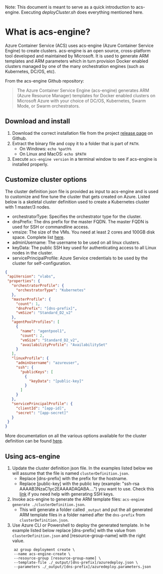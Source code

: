 Note: This document is meant to serve as a quick introduction to acs-engine. Executing *deployCluster.sh* does everything mentioned here.

# What is acs-engine?
Azure Container Service (ACS) uses acs-engine (Azure Container Service Engine) to create clusters. acs-engine is an open source, cross-platform tool developed and maintained by Microsoft. It is used to generate ARM templates and ARM parameters which in turn provision Docker enabled clusters managed by one of the many orchestration engines (such as Kubernetes, DC/OS, etc). 

From the acs-engine Github repository:
>The Azure Container Service Engine (acs-engine) generates ARM (Azure Resource Manager) templates for Docker enabled clusters on Microsoft Azure with your choice of DC/OS, Kubernetes, Swarm Mode, or Swarm orchestrators. 

## Download and install
1. Download the correct installation file from the project [release page](https://github.com/Azure/acs-engine/releases) on Github. 
2. Extract the binary file and copy it to a folder that is part of `PATH`.
    - On Windows: `echo %path%`
    - On Linux and MacOS: `echo $PATH`
3. Execute `acs-engine version` in a terminal window to see if acs-engine is installed properly.

## Customize cluster options
The cluster definition json file is provided as input to acs-engine and is used to customize and fine tune the cluster that gets created on Azure. Listed below is a skeletal cluster definition used to create a Kubernetes cluster with 1 master/3 nodes.
- orchestratorType: Specifies the orchestrator type for the cluster.
- dnsPrefix: The dns prefix for the master FQDN. The master FQDN is used for SSH or commandline access.
- vmsize: The size of the VMs. You need at least 2 cores and 100GB disk space. Complete list [here](https://azure.microsoft.com/en-us/documentation/articles/virtual-machines-windows-sizes/).
- adminUsername: The username to be used on all linux clusters.
- keyData: The public SSH key used for authenticating access to all Linux nodes in the cluster.
- servicePrincipalProfile: Azure Service credentials to be used by the cluster for self-configuration.

 ```json
{
  "apiVersion": "vlabs",
  "properties": {
    "orchestratorProfile": {
      "orchestratorType": "Kubernetes"
    },
    "masterProfile": {
      "count": 1,
      "dnsPrefix": "[dns-prefix]",
      "vmSize": "Standard_D2_v2"
    },
    "agentPoolProfiles": [
      {
        "name": "agentpool1",
        "count": 2,
        "vmSize": "Standard_D2_v2",
        "availabilityProfile": "AvailabilitySet"
      }
    ],
    "linuxProfile": {
      "adminUsername": "azureuser",
      "ssh": {
        "publicKeys": [
          {
            "keyData": "[public-key]"
          }
        ]
      }
    },
    "servicePrincipalProfile": {
      "clientId": "[app-id]",
      "secret": "[app-secret]"
    }
  }
}
 ```

 More documentation on all the various options available for the cluster definition can be found [here](https://github.com/Azure/acs-engine/blob/master/docs/clusterdefinition.md).

## Using acs-engine
1. Update the cluster definition json file. In the examples listed below we will assume that the file is named `clusterDefinition.json`.
    - Replace [dns-prefix] with the prefix for the hostname.
    - Replace [public-key] with the public key (example: "ssh-rsa AAAAB3NzaC1yc2EAAAADAQABA....") you want to use. Check this [link](https://github.com/Azure/acs-engine/blob/master/docs/ssh.md#ssh-key-generation/) if you need help with generating SSH keys.
2. Invoke acs-engine to generate the ARM template files: `acs-engine generate ./clusterDefinition.json`.
    - This will generate a folder called `_output` and put the all generated ARM template files in a folder named after the `dns-prefix` from `clusterDefinition.json`.
3. Use Azure CLI or Powershell to deploy the generated template. In he example listed below replace [dns-prefix] with the value from `clusterDefinition.json` and [resource-group-name] with the right value.
```
    az group deployment create \
    --name acs-engine-create \
    --resource-group [resource-group-name] \
    --template-file ./_output/[dns-prefix]/azuredeploy.json \
    --parameters ./_output/[dns-prefix]/azuredeploy.parameters.json
```